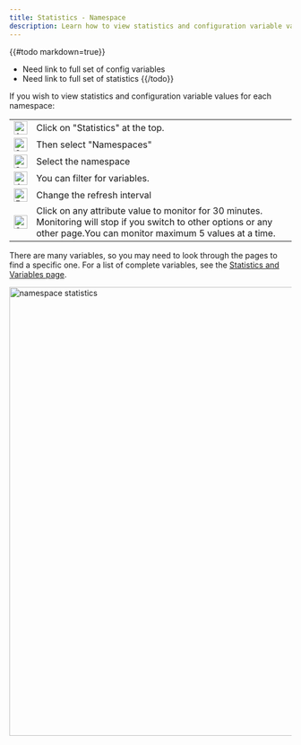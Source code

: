 ```yaml
---
title: Statistics - Namespace
description: Learn how to view statistics and configuration variable values for Namespaces.
---
```

{{#todo markdown=true}}
- Need link to full set of config variables
- Need link to full set of statistics
{{/todo}}

If you wish to view statistics and configuration variable values for each namespace:


<table border="0">
	<tr>
		<td>
			<img src="/docs/amc/assets/images/1.png" alt="1" width="24" style="max-width: none">
		</td>
		<td>
			Click on "Statistics" at the top.
		</td>
	</tr>
	<tr>
		<td>
			<img src="/docs/amc/assets/images/2.png" alt="2" width="24" style="max-width: none"> 
		</td>
		<td>
			Then select "Namespaces"
		</td>
	</tr>
	<tr>
		<td>
			<img src="/docs/amc/assets/images/3.png" alt="3" width="24" style="max-width: none"> 
		</td>
		<td>
			Select the namespace
		</td>
	</tr>
	<tr>
		<td>
			<img src="/docs/amc/assets/images/4.png" alt="4" width="24" style="max-width: none"> 
		</td>
		<td>
			You can filter for variables.
		</td>
	</tr>
	<tr>
		<td>
			<img src="/docs/amc/assets/images/5.png" alt="5" width="24" style="max-width: none"> 
		</td>
		<td>
			Change the refresh interval
		</td>
	</tr>
	<tr>
		<td>
			<img src="/docs/amc/assets/images/6.png" alt="6" width="24" style="max-width: none"> 
		</td>
		<td>
			Click on any attribute value to monitor for 30 minutes. Monitoring will stop if you switch to other options or any other page.You can monitor maximum 5 values at a time.
		</td>
	</tr>
</table>

There are many variables, so you may need to look through the pages to find a specific one. For a list of complete variables, see the [Statistics and Variables page](stats.html).

<img src="/docs/amc/assets/images/C_namespace_statistics.png" alt="namespace statistics" width="800">




